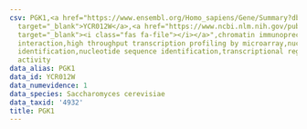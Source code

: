 ```yaml
---
csv: PGK1,<a href="https://www.ensembl.org/Homo_sapiens/Gene/Summary?db=core;g=YCR012W"
  target="_blank">YCR012W</a>,<a href="https://www.ncbi.nlm.nih.gov/pubmed/15169889"
  target="_blank"><i class="fas fa-file"></i></a>",chromatin immunoprecipitation assay,direct
  interaction,high throughput transcription profiling by microarray,nucleotide sequence
  identification,nucleotide sequence identification,transcriptional regulation,up-regulates
  activity
data_alias: PGK1
data_id: YCR012W
data_numevidence: 1
data_species: Saccharomyces cerevisiae
data_taxid: '4932'
title: PGK1
---
```

